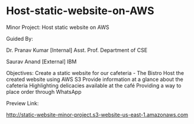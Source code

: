 # Host-static-website-on-AWS
Minor Project: Host static website on AWS

Guided By:

Dr. Pranav Kumar [Internal] 
Asst. Prof. Department of CSE

Saurav Anand [External]
IBM

Objectives:
Create a static website for our cafeteria - The Bistro
Host the created website using AWS S3
Provide information at a glance about the cafeteria 
Highlighting delicacies available at the café
Providing a way to place order through WhatsApp



Preview Link:

http://static-website-minor-project.s3-website-us-east-1.amazonaws.com
